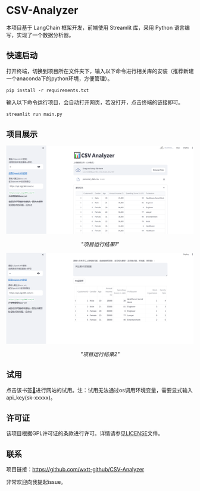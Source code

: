 # CSV-Analyzer
本项目基于 LangChain 框架开发，前端使用 Streamlit 库，采用 Python 语言编写，实现了一个数据分析器。

## 快速启动

打开终端，切换到项目所在文件夹下，输入以下命令进行相关库的安装（推荐新建一个anaconda下的python环境，方便管理）。

```shell
pip install -r requirements.txt
```

输入以下命令运行项目，会自动打开网页，若没打开，点击终端的链接即可。

```python
streamlit run main.py
```

## 项目展示

![project_display1](images/project_display1.png)

<p align="center">
    <em>"项目运行结果1"</em>
</p>

![project_display2](images/project_display2.png)

<p align="center">
    <em>"项目运行结果2"</em>
</p>

## 试用

点击该书签[🔖](https://csv-analyzer.streamlit.app/)进行网站的试用。注：试用无法通过os调用环境变量，需要显式输入api_key(sk-xxxxx)。

## 许可证

该项目根据GPL许可证的条款进行许可。详情请参见[LICENSE](LICENSE)文件。

## 联系

项目链接：https://github.com/wxtt-github/CSV-Analyzer

非常欢迎向我提起issue。
